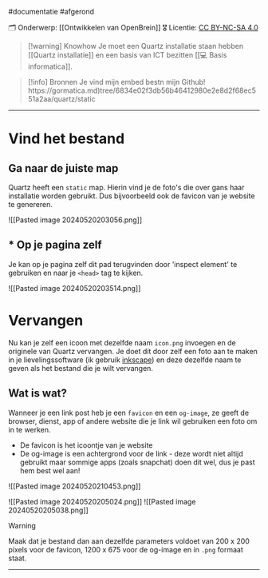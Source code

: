 #documentatie   #afgerond

🗂️ Onderwerp: [[Ontwikkelen van OpenBrein]]
🎖️ Licentie: [CC BY-NC-SA 4.0](https://creativecommons.org/licenses/by-nc-sa/4.0/)

>[!warning] Knowhow
>Je moet een Quartz installatie staan hebben [[Quartz installatie]] en een basis van ICT bezitten [[💻 Basis informatica]].

> [!info] Bronnen
> Je vind mijn embed best[](Quartz%20installatie.md)n mijn Github!
> https://g[](💻%20Basis%20informatica.md)ormatica.md)tree/6834e02f3db56b46412980e2e8d2f68ec551a2aa/quartz/static
---
# Vind het bestand
## Ga naar de juiste map
Quartz heeft een `static` map. Hierin vind je de foto's die over gans haar installatie worden gebruikt. Dus bijvoorbeeld ook de favicon van je website te genereren.

![[Pasted image 20240520203056.png]]

## * Op je pagina zelf
Je kan op je pagina zelf dit pad terugvinden door 'inspect element' te gebruiken en naar je `<head>` tag te kijken.

![[Pasted image 20240520203514.png]]

# Vervangen
Nu kan je zelf een icoon met dezelfde naam `icon.png` invoegen en de originele van Quartz vervangen. Je doet dit door zelf een foto aan te maken in je lievelingssoftware (ik gebruik [inkscape](https://inkscape.org/)) en deze dezelfde naam te geven als het bestand die je wilt vervangen.

## Wat is wat?
Wanneer je een link post heb je een `favicon` en een  `og-image`, ze geeft de browser, dienst, app of andere website die je link wil gebruiken een foto om in te werken.
* De favicon is het icoontje van je website
* De og-image is een achtergrond voor de link - deze wordt niet altijd gebruikt maar sommige apps (zoals snapchat) doen dit wel, dus je past hem best wel aan!

![[Pasted image 20240520210453.png]]

![[Pasted image 20240520205024.png]]
![[Pasted image 20240520205038.png]]

> [!warning] 
> Maak dat je bestand dan aan dezelfde parameters voldoet van 200 x 200 pixels voor de favicon, 1200 x 675 voor de og-image en in `.png` formaat staat.



---
